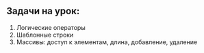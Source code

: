## Задачи на урок:

1. Логические операторы
2. Шаблонные строки
3. Массивы: доступ к элементам, длина, добавление, удаление













